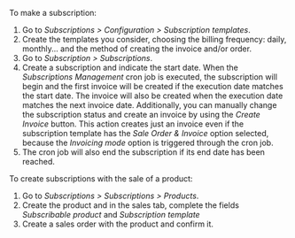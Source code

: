 To make a subscription:

1.  Go to *Subscriptions \> Configuration \> Subscription templates*.
2.  Create the templates you consider, choosing the billing frequency:
    daily, monthly... and the method of creating the invoice and/or
    order.
3.  Go to *Subscription \> Subscriptions*.
4.  Create a subscription and indicate the start date. When the
    *Subscriptions Management* cron job is executed, the subscription
    will begin and the first invoice will be created if the execution
    date matches the start date. The invoice will also be created when
    the execution date matches the next invoice date. Additionally, you
    can manually change the subscription status and create an invoice by
    using the *Create Invoice* button. This action creates just an
    invoice even if the subscription template has the *Sale Order &
    Invoice* option selected, because the *Invoicing mode* option is
    triggered through the cron job.
5.  The cron job will also end the subscription if its end date has been
    reached.

To create subscriptions with the sale of a product:

1.  Go to *Subscriptions \> Subscriptions \> Products*.
2.  Create the product and in the sales tab, complete the fields
    *Subscribable product* and *Subscription template*
3.  Create a sales order with the product and confirm it.
